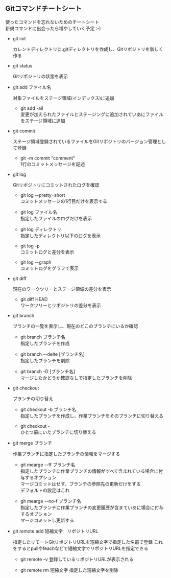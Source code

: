 ## Gitコマンドチートシート

使ったコマンドを忘れないためのチートシート  
新規コマンドに出会ったら増やしていく予定 :-)


- git init

	カレントディレクトリに.gitディレクトリを作成し、Gitリポジトリを新しく作る

- git status

	Gitリポジトリの状態を表示

- git add ファイル名

	対象ファイルをステージ領域(インデックス)に追加

	- git add -all  
	変更が加えられたファイルとステージングに追加されていあにファイルをステージ領域に追加

- git commit

	ステージ領域登録されているファイルをGitリポジトリのバージョン管理として登録

	- git -m commit "comment"  
	1行のコミットメッセージを記述

- git log

	Gitリポジトリにコミットされたログを確認

	- git log --pretty=short  
	  コミットメッセージの1行目だけを表示する

	- git log ファイル名  
	指定したファイルのログだけを表示

	- git log ディレクトリ  
	指定したディレクトリ以下のログを表示

	- git log -p  
	コミットログと差分を表示

	- git log --graph  
	コミットログをグラフで表示

 - git diff

 	現在のワークツリーとステージ領域の差分を表示

 	- git diff HEAD  
 	ワークツリーとリポジトリの差分を表示

 - git branch

 	ブランチの一覧を表示し、現在のどこのブランチにいるか確認

 	- git branch ブランチ名  
 	指定したブランチを作成

 	- git branch --delte [ブランチ名]  
 	指定したブランチを削除

 	- git branch -D [ブランチ名]  
 	マージしたかどうか確認なしで指定したブランチを削除

 	
 -	git checkout

 	ブランチの切り替え

 	- git checkout -b ブランチ名  
 	指定したブランチを作成し、作業ブランチをそのブランチに切り替える

 	- git checkout -  
 	ひとつ前にいたブランチに切り替える

 - git merge ブランチ

 	作業ブランチに指定したブランチの情報をマージする

 	- git mearge --ff ブランチ名  
 	指定したブランチに作業ブランチの情報がすべて含まれている場合に付与するオプション  
 	マージコミットはせす、ブランチの参照先の更新だけをする  
 	デフォルトの設定はこれ

 	- git mearge --no-f ブランチ名  
 	指定したブランチに作業ブランチの変更履歴が含まていあに場合に付与するオプション  
 	マージコミットし更新する

 - git remote add 短縮文字　リポジトリURL

 	指定したリモートGitリポジトリURLを短縮文字で指定した名前で登録
 	これをするとpullやfeachなどで短縮文字でリポジトリURLを指定できる

 	- git remote -v
 		登録しているリポジトリURLが表示される

 	- git remote rm 短縮文字
 		指定した短縮文字を削除